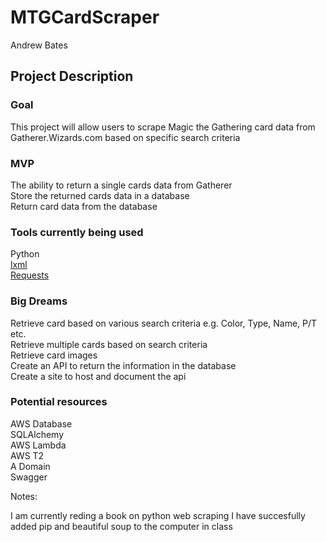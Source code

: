 # MTGCardScraper

Andrew Bates

## Project Description

### Goal

This project will allow users to scrape Magic the Gathering card data from Gatherer.Wizards.com based on specific search criteria

### MVP

The ability to return a single cards data from Gatherer  
Store the returned cards data in a database  
Return card data from the database  

### Tools currently being used

Python  
[lxml](https://lxml.de/)  
[Requests](https://requests.readthedocs.io/en/master/)

### Big Dreams

Retrieve card based on various search criteria e.g.  Color, Type, Name, P/T etc.  
Retrieve multiple cards based on search criteria  
Retrieve card images  
Create an API to return the information in the database  
Create a site to host and document the api  

### Potential resources

AWS Database  
SQLAlchemy  
AWS Lambda  
AWS T2  
A Domain  
Swagger  

Notes:

I am currently reding a book on python web scraping
I have succesfully added pip and beautiful soup to the computer in class
